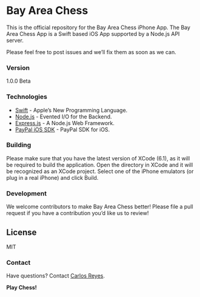 # Bay Area Chess

This is the official repository for the Bay Area Chess iPhone
App. The Bay Area Chess App is a Swift based iOS App supported by 
a Node.js API server.

Please feel free to post issues and we’ll fix
them as soon as we can.

### Version
1.0.0 Beta

### Technologies

* [Swift] - Apple’s New Programming Language.
* [Node.js] - Evented I/O for the Backend.
* [Express.js] - A Node.js Web Framework.
* [PayPal iOS SDK] - PayPal SDK for iOS.

### Building

Please make sure that you have the latest version of XCode (6.1), as 
it will be required to build the application. Open the directory 
in XCode and it will be recognized as an XCode project. Select one of 
the iPhone emulators (or plug in a real iPhone) and click Build.

### Development

We welcome contributors to make Bay Area Chess better!
Please file a pull request if you have a contribution you’d
like us to review!

License
----

MIT

### Contact

Have questions? Contact [Carlos Reyes].

**Play Chess!**

[Carlos Reyes]:http://carlos.vc/
[Node.js]:http://nodejs.org
[Express.js]:http://expressjs.com
[Swift]:https://www.apple.com/swift/
[PayPal iOS SDK]:https://github.com/paypal/PayPal-iOS-SDK
